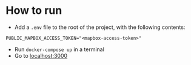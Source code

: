 # How to run
- Add a `.env` file to the root of the project, with the following contents:
```
PUBLIC_MAPBOX_ACCESS_TOKEN="<mapbox-access-token>"
```
- Run `docker-compose up` in a terminal
- Go to [localhost:3000](http://localhost:3000/)
